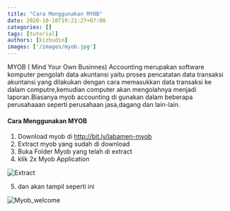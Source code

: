 ```yaml
---
title: "Cara Menggunakan MYOB"
date: 2020-10-10T19:21:27+07:00
categories: []
tags: [tutorial]
authors: [kizbudin]
images: ['/images/myob.jpg']
---
```

MYOB ( Mind Your Own Businnes) Accounting merupakan software komputer pengolah data akuntansi yaitu proses pencatatan data transaksi akuntansi <!--more--> yang dilakukan dengan cara memasukkan data transaksi ke dalam computre,kemudian computer akan mengolahnya menjadi laporan.Biasanya myob accounting di gunakan dalam beberapa perusahaaan seperti perusahaan jasa,dagang dan lain-lain. 

#### Cara Menggunakan MYOB
1. Download myob di http://bit.ly/labamen-myob
2. Extract myob yang sudah di download
3. Buka Folder Myob yang telah di extract
4. klik 2x Myob Application

![Extract](/images/myob-extract.png)

5. dan akan tampil seperti ini


![Myob_welcome](/images/myob-welcome.png)